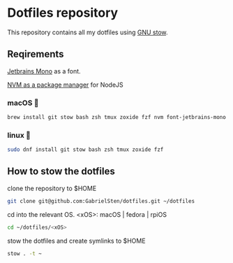 # Dotfiles repository

This repository contains all my dotfiles using [GNU stow](https://www.gnu.org/software/stow/).

## Reqirements

[Jetbrains Mono](https://www.jetbrains.com/lp/mono/) as a font.

[NVM as a package manager](https://nodejs.org/en/download/package-manager) for NodeJS

### macOS 💼

```bash
brew install git stow bash zsh tmux zoxide fzf nvm font-jetbrains-mono
```

### linux 🏡

```bash
sudo dnf install git stow bash zsh tmux zoxide fzf
```

## How to stow the dotfiles

clone the repository to $HOME

```bash
git clone git@github.com:GabrielSten/dotfiles.git ~/dotfiles
```

cd into the relevant OS. \<xOS>: macOS | fedora | rpiOS

```bash
cd ~/dotfiles/<xOS>
```

stow the dotfiles and create symlinks to $HOME

```bash
stow . -t ~
```
